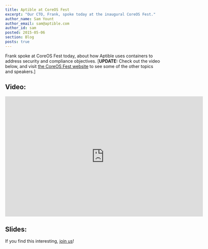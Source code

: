 ```yaml
---
title: Aptible at CoreOS Fest
excerpt: "Our CTO, Frank, spoke today at the inaugural CoreOS Fest."
author_name: Sam Yount
author_email: sam@aptible.com
author_id: sam
posted: 2015-05-06
section: Blog
posts: true
---
```



Frank spoke at CoreOS Fest today, about how Aptible uses containers to address security and compliance objectives. [**UPDATE:** Check out the video below, and visit [the CoreOS Fest website](https://coreos.com/fest/) to see some of the other topics and speakers.]

## Video:

<iframe width="640" height="390" src="https://www.youtube.com/embed/y5ERnWnGa3s?list=PLlh6TqkU8kg8Ld0Zu1aRWATiqBkxseZ9g" frameborder="0" allowfullscreen></iframe>

## Slides:

<script async class="speakerdeck-embed" data-id="7fa1f7d4a794480093dd476ac805bfdd" data-ratio="1.77777777777778" src="//speakerdeck.com/assets/embed.js"></script>

If you find this interesting, [join us](https://www.aptible.com/company/careers/)!

